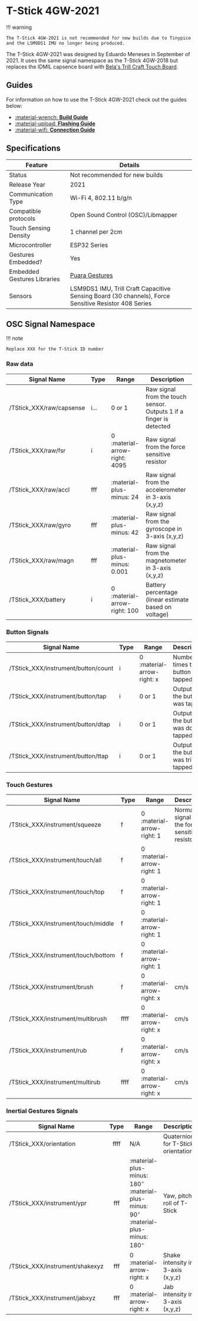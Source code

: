 # T-Stick 4GW-2021

!!! warning

    The T-Stick 4GW-2021 is not recommended for new builds due to Tinypico and the LSM9DS1 IMU no longer being produced.

The T-Stick 4GW-2021 was designed by Eduardo Meneses in September of 2021. It uses the same signal namespace as the T-Stick 4GW-2018 but replaces the IDMIL capsence board with [Bela's Trill Craft Touch Board](https://bela.io/products/trill/).

## Guides
For information on how to use the T-Stick 4GW-2021 check out the guides below:
<div class="grid cards" markdown>

- [:material-wrench: __Build Guide__](./build-guide-2021.md)
- [:material-upload: __Flashing Guide__](./flashing-guide.md)
- [:material-wifi: __Connection Guide__](./connection-guide.md)

</div>

## Specifications
| Feature                     | Details                                                                                              |
|-----------------------------|------------------------------------------------------------------------------------------------------|
| Status                      | Not recommended for new builds                                                                       |
| Release Year                | 2021                                                                                                 |
| Communication Type          | Wi-Fi 4, 802.11 b/g/n                                                                                |
| Compatible protocols        | Open Sound Control (OSC)/Libmapper                                                                   |
| Touch Sensing Density       | 1 channel per 2cm                                                                                    |
| Microcontroller             | ESP32 Series                                                                                         |
| Gestures Embedded?          | Yes                                                                                                  |
| Embedded Gestures Libraries | [Puara Gestures](../../engineering/gestures.md)                                                      |
| Sensors                     | LSM9DS1 IMU, Trill Craft Capacitive Sensing Board (30 channels), Force Sensitive Resistor 408 Series |

## OSC Signal Namespace

!!! note

    Replace XXX for the T-Stick ID number

### Raw data
| Signal Name              | Type | Range                         | Description                                                         |
|--------------------------|:-----|-------------------------------|---------------------------------------------------------------------|
| /TStick_XXX/raw/capsense | i... | 0 or 1                        | Raw signal from the touch sensor. Outputs 1 if a finger is detected |
| /TStick_XXX/raw/fsr      | i    | 0 :material-arrow-right: 4095 | Raw signal from the force sensitive resistor                        |
| /TStick_XXX/raw/accl     | fff  | :material-plus-minus: 24      | Raw signal from the accelerometer in 3-axis (x,y,z)                 |
| /TStick_XXX/raw/gyro     | fff  | :material-plus-minus: 42      | Raw signal from the gyroscope in 3-axis (x,y,z)                     |
| /TStick_XXX/raw/magn     | fff  | :material-plus-minus: 0.001   | Raw signal from the magnetometer in 3-axis (x,y,z)                  |
| /TStick_XXX/battery      | i    | 0 :material-arrow-right: 100  | Battery percentage (linear estimate based on voltage)               |

### Button Signals
| Signal Name                         | Type | Range                      | Description                               |
|-------------------------------------|:-----|----------------------------|-------------------------------------------|
| /TStick_XXX/instrument/button/count | i    | 0 :material-arrow-right: x | Number of times the button was tapped     |
| /TStick_XXX/instrument/button/tap   | i    | 0 or 1                     | Outputs 1 if the button was tapped        |
| /TStick_XXX/instrument/button/dtap  | i    | 0 or 1                     | Outputs 1 if the button was double tapped |
| /TStick_XXX/instrument/button/ttap  | i    | 0 or 1                     | Outputs 1 if the button was triple tapped |

### Touch Gestures
| Signal Name                         | Type | Range                      | Description                                         |
|-------------------------------------|:-----|----------------------------|-----------------------------------------------------|
| /TStick_XXX/instrument/squeeze      | f    | 0 :material-arrow-right: 1 | Normalised signal from the force sensitive resistor |
| /TStick_XXX/instrument/touch/all    | f    | 0 :material-arrow-right: 1 |                                                     |
| /TStick_XXX/instrument/touch/top    | f    | 0 :material-arrow-right: 1 |                                                     |
| /TStick_XXX/instrument/touch/middle | f    | 0 :material-arrow-right: 1 |                                                     |
| /TStick_XXX/instrument/touch/bottom | f    | 0 :material-arrow-right: 1 |                                                     |
| /TStick_XXX/instrument/brush        | f    | 0 :material-arrow-right: x | cm/s                                                |
| /TStick_XXX/instrument/multibrush   | ffff | 0 :material-arrow-right: x | cm/s                                                |
| /TStick_XXX/instrument/rub          | f    | 0 :material-arrow-right: x | cm/s                                                |
| /TStick_XXX/instrument/multirub     | ffff | 0 :material-arrow-right: x | cm/s                                                |

### Inertial Gestures Signals

| Signal Name                     | Type | Range                                                                                                      | Description                               |
|---------------------------------|:----:|------------------------------------------------------------------------------------------------------------|-------------------------------------------|
| /TStick_XXX/orientation         | ffff | N/A                                                                                                        | Quaternions for T-Stick orientation       |
| /TStick_XXX/instrument/ypr      | fff  | :material-plus-minus: 180$^{\circ}$ :material-plus-minus: 90$^{\circ}$ :material-plus-minus: 180$^{\circ}$ | Yaw, pitch, roll of T-Stick               |
| /TStick_XXX/instrument/shakexyz | fff  | 0 :material-arrow-right: x                                                                                 | Shake intensity in 3-axis (x,y,z)         |
| /TStick_XXX/instrument/jabxyz   | fff  | 0 :material-arrow-right: x                                                                                 | Jab intensity in 3-axis (x,y,z)           |